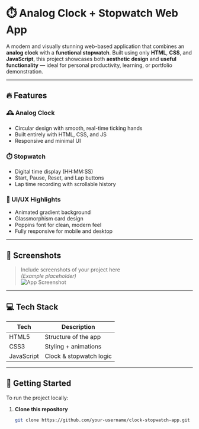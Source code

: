 # ⏱️ Analog Clock + Stopwatch Web App

A modern and visually stunning web-based application that combines an **analog clock** with a **functional stopwatch**. Built using only **HTML**, **CSS**, and **JavaScript**, this project showcases both **aesthetic design** and **useful functionality** — ideal for personal productivity, learning, or portfolio demonstration.

---

## 🔥 Features

### 🕰️ Analog Clock
- Circular design with smooth, real-time ticking hands
- Built entirely with HTML, CSS, and JS
- Responsive and minimal UI

### ⏱️ Stopwatch
- Digital time display (HH:MM:SS)
- Start, Pause, Reset, and Lap buttons
- Lap time recording with scrollable history

### 🎨 UI/UX Highlights
- Animated gradient background
- Glassmorphism card design
- Poppins font for clean, modern feel
- Fully responsive for mobile and desktop

---

## 📸 Screenshots

> Include screenshots of your project here  
> *(Example placeholder)*  
> ![App Screenshot](screenshots/clock-stopwatch.png)

---

## 💻 Tech Stack

| Tech       | Description                |
|------------|----------------------------|
| HTML5      | Structure of the app       |
| CSS3       | Styling + animations       |
| JavaScript | Clock & stopwatch logic    |

---

## 🚀 Getting Started

To run the project locally:

1. **Clone this repository**
   ```bash
   git clone https://github.com/your-username/clock-stopwatch-app.git
